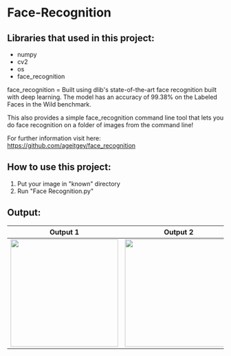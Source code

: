 # Face-Recognition


## **Libraries that used in this project:**

* numpy
* cv2
* os
* face_recognition

face_recognition = Built using dlib's state-of-the-art face recognition built with deep learning. The model has an accuracy of 99.38% on the Labeled Faces in the Wild benchmark.

This also provides a simple face_recognition command line tool that lets you do face recognition on a folder of images from the command line!

For further information visit here: https://github.com/ageitgey/face_recognition

## **How to use this project:**

1. Put your image in "known" directory
2. Run "Face Recognition.py"



## Output:

Output 1          |  Output 2          | Output 3
:-------------------------:|:-------------------------: |:-------------------------: 
<img src="/gif/david_tennant.gif" width="250" height="250"/>   |  <img src="/gif/matt_smith.gif" width="250" height="250"/> |<img src="/gif/arthur_darvill.gif" width="250" height="250"/>
